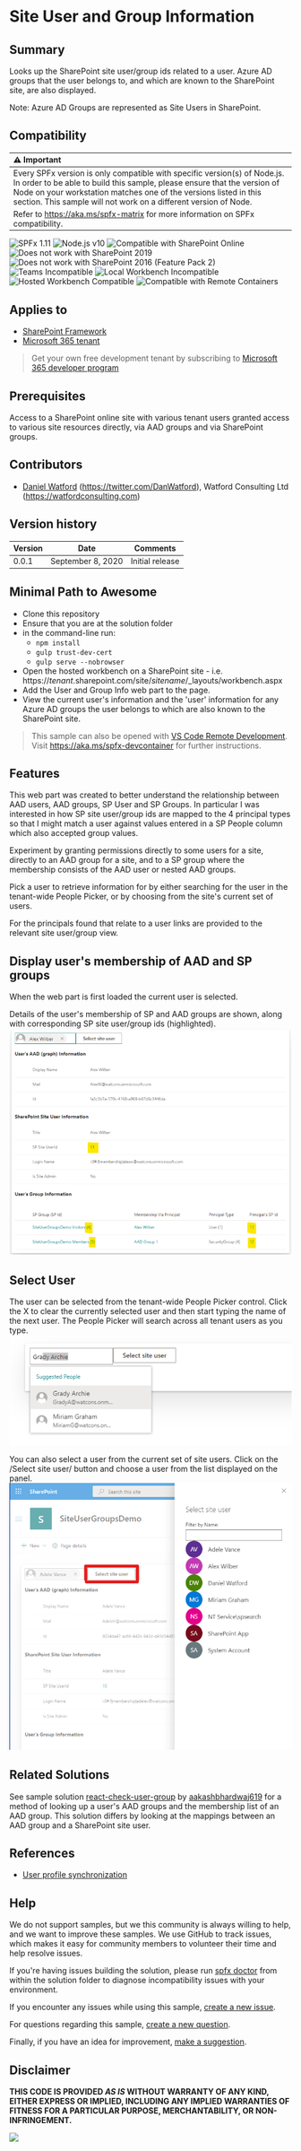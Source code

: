 # Site User and Group Information

## Summary

Looks up the SharePoint site user/group ids related to a user. Azure AD groups that the user belongs to, and which are known to the SharePoint site, are also displayed.

Note: Azure AD Groups are represented as Site Users in SharePoint.

## Compatibility

| :warning: Important          |
|:---------------------------|
| Every SPFx version is only compatible with specific version(s) of Node.js. In order to be able to build this sample, please ensure that the version of Node on your workstation matches one of the versions listed in this section. This sample will not work on a different version of Node.|
|Refer to <https://aka.ms/spfx-matrix> for more information on SPFx compatibility.   |

![SPFx 1.11](https://img.shields.io/badge/SPFx-1.11.0-green.svg)
![Node.js v10](https://img.shields.io/badge/Node.js-v10-green.svg)
![Compatible with SharePoint Online](https://img.shields.io/badge/SharePoint%20Online-Compatible-green.svg)
![Does not work with SharePoint 2019](https://img.shields.io/badge/SharePoint%20Server%202019-Incompatible-red.svg "SharePoint Server 2019 requires SPFx 1.4.1 or lower")
![Does not work with SharePoint 2016 (Feature Pack 2)](https://img.shields.io/badge/SharePoint%20Server%202016%20(Feature%20Pack%202)-Incompatible-red.svg "SharePoint Server 2016 Feature Pack 2 requires SPFx 1.1")
![Teams Incompatible](https://img.shields.io/badge/Teams-Incompatible-lightgrey.svg)
![Local Workbench Incompatible](https://img.shields.io/badge/Local%20Workbench-Incompatible-red.svg "This solution requires access to a user's user and group ids")
![Hosted Workbench Compatible](https://img.shields.io/badge/Hosted%20Workbench-Compatible-green.svg)
![Compatible with Remote Containers](https://img.shields.io/badge/Remote%20Containers-Compatible-green.svg)

## Applies to

- [SharePoint Framework](https://aka.ms/spfx)
- [Microsoft 365 tenant](https://learn.microsoft.com/sharepoint/dev/spfx/set-up-your-developer-tenant)

> Get your own free development tenant by subscribing to [Microsoft 365 developer program](http://aka.ms/m365devprogram)

## Prerequisites

Access to a SharePoint online site with various tenant users granted access to various site resources directly, via AAD groups and via SharePoint groups.

## Contributors

*  [Daniel Watford](https://github.com/danwatford) (https://twitter.com/DanWatford), Watford Consulting Ltd (https://watfordconsulting.com)

## Version history

| Version | Date              | Comments        |
| ------- | ----------------- | --------------- |
| 0.0.1   | September 8, 2020 | Initial release |

## Minimal Path to Awesome

- Clone this repository
- Ensure that you are at the solution folder
- in the command-line run:
  - `npm install`
  - `gulp trust-dev-cert`
  - `gulp serve --nobrowser`
- Open the hosted workbench on a SharePoint site - i.e. https://_tenant_.sharepoint.com/site/_sitename_/_layouts/workbench.aspx
- Add the User and Group Info web part to the page.
- View the current user's information and the 'user' information for any Azure AD groups the user belongs to which are also known to the SharePoint site.

>  This sample can also be opened with [VS Code Remote Development](https://code.visualstudio.com/docs/remote/remote-overview). Visit https://aka.ms/spfx-devcontainer for further instructions.

## Features

This web part was created to better understand the relationship between AAD users, AAD groups, SP User and SP Groups. In particular I was interested in how SP site user/group ids are mapped to the 4 principal types so that I might match a user against values entered in a SP People column which also accepted group values.

Experiment by granting permissions directly to some users for a site, directly to an AAD group for a site, and to a SP group where the membership consists of the AAD user or nested AAD groups.

Pick a user to retrieve information for by either searching for the user in the tenant-wide People Picker, or by choosing from the site's current set of users.

For the principals found that relate to a user links are provided to the relevant site user/group view.

## Display user's membership of AAD and SP groups

When the web part is first loaded the current user is selected.

Details of the user's membership of SP and AAD groups are shown, along with corresponding SP site user/group ids (highlighted).
![MyTasks](./assets/screen1.png)

## Select User

The user can be selected from the tenant-wide People Picker control.
Click the X to clear the currently selected user and then start typing the name of the next user. The People Picker will search across all tenant users as you type.
![MyTasks](./assets/screen2.png)

You can also select a user from the current set of site users.
Click on the /Select site user/ button and choose a user from the list displayed on the panel.
![MyTasks](./assets/screen3.png)

## Related Solutions

See sample solution [react-check-user-group](../react-check-user-group) by [aakashbhardwaj619](https://github.com/aakashbhardwaj619) for a method of looking up a user's AAD groups and the membership list of an AAD group. This solution differs by looking at the mappings between an AAD group and a SharePoint site user.

## References

- [User profile synchronization](https://learn.microsoft.com/sharepoint/user-profile-sync)

## Help

We do not support samples, but we this community is always willing to help, and we want to improve these samples. We use GitHub to track issues, which makes it easy for  community members to volunteer their time and help resolve issues.

If you're having issues building the solution, please run [spfx doctor](https://pnp.github.io/cli-microsoft365/cmd/spfx/spfx-doctor/) from within the solution folder to diagnose incompatibility issues with your environment.

If you encounter any issues while using this sample, [create a new issue](https://github.com/pnp/sp-dev-fx-webparts/issues/new?assignees=&labels=Needs%3A+Triage+%3Amag%3A%2Ctype%3Abug-suspected%2Csample%3A%20react-sp-site-user-groups&template=bug-report.yml&sample=react-sp-site-user-groups&authors=@danwatford&title=react-sp-site-user-groups%20-%20).

For questions regarding this sample, [create a new question](https://github.com/pnp/sp-dev-fx-webparts/issues/new?assignees=&labels=Needs%3A+Triage+%3Amag%3A%2Ctype%3Aquestion%2Csample%3A%20react-sp-site-user-groups&template=question.yml&sample=react-sp-site-user-groups&authors=@danwatford&title=react-sp-site-user-groups%20-%20).

Finally, if you have an idea for improvement, [make a suggestion](https://github.com/pnp/sp-dev-fx-webparts/issues/new?assignees=&labels=Needs%3A+Triage+%3Amag%3A%2Ctype%3Aenhancement%2Csample%3A%20react-sp-site-user-groups&template=question.yml&sample=react-sp-site-user-groups&authors=@danwatford&title=react-sp-site-user-groups%20-%20).

## Disclaimer

**THIS CODE IS PROVIDED *AS IS* WITHOUT WARRANTY OF ANY KIND, EITHER EXPRESS OR IMPLIED, INCLUDING ANY IMPLIED WARRANTIES OF FITNESS FOR A PARTICULAR PURPOSE, MERCHANTABILITY, OR NON-INFRINGEMENT.**


<img src="https://pnptelemetry.azurewebsites.net/sp-dev-fx-webparts/samples/react-sp-site-user-groups" />
